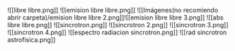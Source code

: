 ![[libre libre.png]]
![[emision libre libre.png]]
![[Imágenes(no recomiendo abrir carpeta)/emision libre libre 2.png]]![[emision libre libre 3.png]]
![[abs libre libre.png]]
![[sincrotron.png]]
![[sincrotron 2.png]]
![[sincrotron 3.png]]
![[sincrotron 4.png]]
![[espectro radiacion sincrotron.png]]
![[rad sincrotron astrofisica.png]]